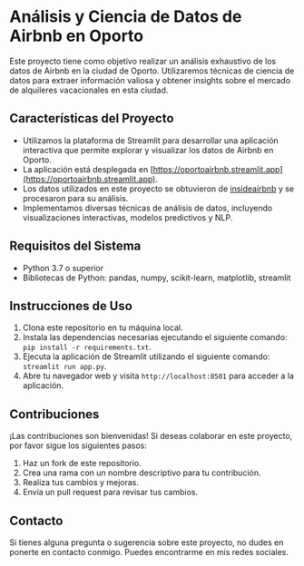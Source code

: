 # Análisis y Ciencia de Datos de Airbnb en Oporto

Este proyecto tiene como objetivo realizar un análisis exhaustivo de los datos de Airbnb en la ciudad de Oporto. Utilizaremos técnicas de ciencia de datos para extraer información valiosa y obtener insights sobre el mercado de alquileres vacacionales en esta ciudad.

## Características del Proyecto

- Utilizamos la plataforma de Streamlit para desarrollar una aplicación interactiva que permite explorar y visualizar los datos de Airbnb en Oporto.
- La aplicación está desplegada en [https://oportoairbnb.streamlit.app](https://oportoairbnb.streamlit.app).
- Los datos utilizados en este proyecto se obtuvieron de [insideairbnb](https://insideairbnb.com) y se procesaron para su análisis.
- Implementamos diversas técnicas de análisis de datos, incluyendo visualizaciones interactivas, modelos predictivos y NLP.

## Requisitos del Sistema

- Python 3.7 o superior
- Bibliotecas de Python: pandas, numpy, scikit-learn, matplotlib, streamlit

## Instrucciones de Uso

1. Clona este repositorio en tu máquina local.
2. Instala las dependencias necesarias ejecutando el siguiente comando: `pip install -r requirements.txt`.
3. Ejecuta la aplicación de Streamlit utilizando el siguiente comando: `streamlit run app.py`.
4. Abre tu navegador web y visita `http://localhost:8501` para acceder a la aplicación.

## Contribuciones

¡Las contribuciones son bienvenidas! Si deseas colaborar en este proyecto, por favor sigue los siguientes pasos:

1. Haz un fork de este repositorio.
2. Crea una rama con un nombre descriptivo para tu contribución.
3. Realiza tus cambios y mejoras.
4. Envía un pull request para revisar tus cambios.

## Contacto

Si tienes alguna pregunta o sugerencia sobre este proyecto, no dudes en ponerte en contacto conmigo. Puedes encontrarme en mis redes sociales.
